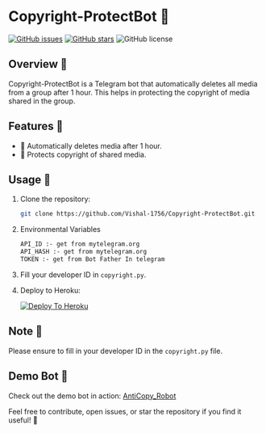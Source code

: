

# Copyright-ProtectBot 🤖

[![GitHub issues](https://img.shields.io/github/issues/Vishal-1756/Copyright-ProtectBot)](https://github.com/Vishal-1756/Copyright-ProtectBot/issues)
[![GitHub stars](https://img.shields.io/github/stars/Vishal-1756/Copyright-ProtectBot)](https://github.com/Vishal-1756/Copyright-ProtectBot/stargazers)
![GitHub license](https://img.shields.io/github/license/Vishal-1756/Copyright-ProtectBot)

## Overview 🚀

Copyright-ProtectBot is a Telegram bot that automatically deletes all media from a group after 1 hour. This helps in protecting the copyright of media shared in the group.

## Features 🌟

- 🤖 Automatically deletes media after 1 hour.
- 📅 Protects copyright of shared media.

## Usage 🚦

1. Clone the repository:

   ```bash
   git clone https://github.com/Vishal-1756/Copyright-ProtectBot.git
   ```

2. Environmental Variables
   ```markdown
   API_ID :- get from mytelegram.org
   API_HASH :- get from mytelegram.org
   TOKEN :- get from Bot Father In telegram
   ```
3. Fill your developer ID in `copyright.py`.

4. Deploy to Heroku:

   [![Deploy To Heroku](https://www.heroku.com/deploy/button.svg)](https://github.com/Shubhxspam/Copyright-ProtectBot)

## Note 📝

Please ensure to fill in your developer ID in the `copyright.py` file.

## Demo Bot 🤖

Check out the demo bot in action: [AntiCopy_Robot](http://t.me/AntiCopy_Robot)

Feel free to contribute, open issues, or star the repository if you find it useful! 🌟
